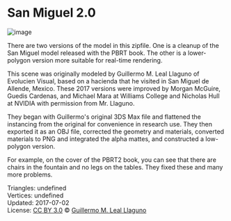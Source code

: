 # San Miguel 2.0

![image](https://casual-effects.com/g3d/data10/research/model/San_Miguel/icon.png)

There are two versions of the model in this zipfile. One is a cleanup of the San Miguel model released with the PBRT book. The other is 
a lower-polygon version more suitable for real-time rendering.

This scene was originally modeled by Guillermo M. Leal Llaguno of Evolucien Visual, based on a hacienda that he visited in San Miguel de
 Allende, Mexico. These 2017 versions were improved by Morgan McGuire, Guedis Cardenas, and Michael Mara at Williams College and 
 Nicholas Hull at NVIDIA with permission from Mr. Llaguno.

They began with Guillermo's original 3DS Max file and flattened the instancing from the original for convenience in research use. 
 They then exported it as an OBJ file, corrected the geometry and materials, converted materials to PNG and integrated the alpha mattes,
  and constructed a low-polygon version.

For example, on the cover of the PBRT2 book, you can see that there are chairs in the fountain and no legs on the tables. 
 They fixed these and many more problems.


Triangles: undefined\
Vertices: undefined\
Updated: 2017-07-02\
License: [CC BY 3.0](https://creativecommons.org/licenses/by/3.0/)
© [Guillermo M. Leal Llaguno](http://www.evvisual.com/)